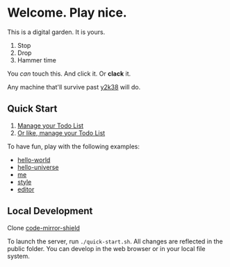 # Welcome. Play nice.

This is a digital garden. It is yours.

1. Stop
1. Drop
1. Hammer time

You _can_ touch this. And click it. Or **clack** it.

Any machine that'll survive past [y2k38](https://y2k38.info) will do.

## Quick Start

1. [Manage your Todo List](/public/todo-list/index.html)
1. [Or like, manage your Todo List](/todo-list/index.html)

To have fun, play with the following examples:

* [hello-world](/hello-world.html)
* [hello-universe](/hello-universe.html)
* [me](/me)
* [style](/style.css)
* [editor](/editor.js)


## Local Development
Clone [code-mirror-shield](https://git.sr.ht/~tychi/code-mirror-shield)

To launch the server, run `./quick-start.sh`. All changes are reflected in the public folder. You can develop in the web browser or in your local file system.
